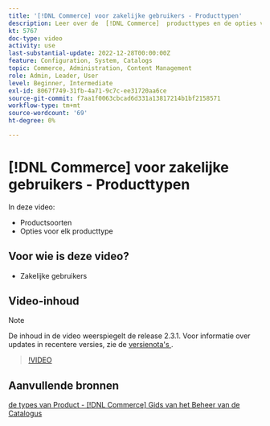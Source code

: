 ```yaml
---
title: '[!DNL Commerce] voor zakelijke gebruikers - Producttypen'
description: Leer over de  [!DNL Commerce]  producttypes en de opties voor elk.
kt: 5767
doc-type: video
activity: use
last-substantial-update: 2022-12-28T00:00:00Z
feature: Configuration, System, Catalogs
topic: Commerce, Administration, Content Management
role: Admin, Leader, User
level: Beginner, Intermediate
exl-id: 8067f749-31fb-4a71-9c7c-ee31720aa6ce
source-git-commit: f7aa1f0063cbcad6d331a13817214b1bf2158571
workflow-type: tm+mt
source-wordcount: '69'
ht-degree: 0%

---
```


# [!DNL Commerce] voor zakelijke gebruikers - Producttypen

In deze video:

- Productsoorten
- Opties voor elk producttype

## Voor wie is deze video?

- Zakelijke gebruikers

## Video-inhoud

>[!NOTE]
>
>De inhoud in de video weerspiegelt de release 2.3.1. Voor informatie over updates in recentere versies, zie de [ versienota&#39;s ](https://experienceleague.adobe.com/docs/commerce-operations/release/notes/overview.html).

>[!VIDEO](https://video.tv.adobe.com/v/35952?quality=12&learn=on)

## Aanvullende bronnen

[ de types van Product -  [!DNL Commerce]  Gids van het Beheer van de Catalogus ](https://experienceleague.adobe.com/docs/commerce-admin/catalog/products/product-create.html#product-types)
